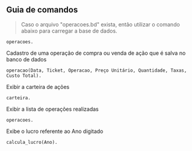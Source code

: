 ## Guia de comandos

> Caso o arquivo "operacoes.bd" exista, então utilizar o comando abaixo para
> carregar a base de dados.

```
operacoes.
```

Cadastro de uma operação de compra ou venda de ação que é salva no banco de dados

```
operacao(Data, Ticket, Operacao, Preço Unitário, Quantidade, Taxas, Custo Total).
```

Exibir a carteira de ações

```
carteira.
```

Exibir a lista de operações realizadas

```
operacoes.
```

Exibe o lucro referente ao Ano digitado

```
calcula_lucro(Ano).
```

